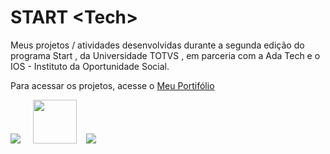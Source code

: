 # START &lt;Tech&gt;

Meus projetos / atividades desenvolvidas durante a segunda edição do programa Start <Tech>, da Universidade TOTVS , em parceria com a Ada Tech e o IOS - Instituto da Oportunidade Social.


Para acessar os projetos, acesse o <a href="./Portif%C3%B3lio/index.html">Meu Portifólio</a>


<img src="https://www.totvs.com/wp-content/uploads/2019/09/logo.png">&nbsp;&nbsp;&nbsp;&nbsp;
<img src="https://ios.org.br/wp-content/uploads/2021/01/logo-istituto-oportunidade-social.svg" height="70px">&nbsp;&nbsp;&nbsp;
<img src="https://ada-site-frontend.s3.sa-east-1.amazonaws.com/home/header-logo.svg">
